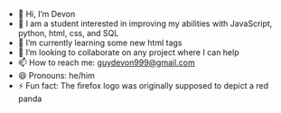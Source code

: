 - 👋 Hi, I’m Devon
- 👀 I am a student interested in improving my abilities with JavaScript, python, html, css, and SQL
- 🌱 I’m currently learning some new html tags
- 💞️ I’m looking to collaborate on any project where I can help
- 📫 How to reach me: guydevon999@gmail.com
- 😄 Pronouns: he/him
- ⚡ Fun fact: The firefox logo was originally supposed to depict a red panda

<!---
guydevon999/guydevon999 is a ✨ special ✨ repository because its `README.md` (this file) appears on your GitHub profile.
You can click the Preview link to take a look at your changes.
--->
